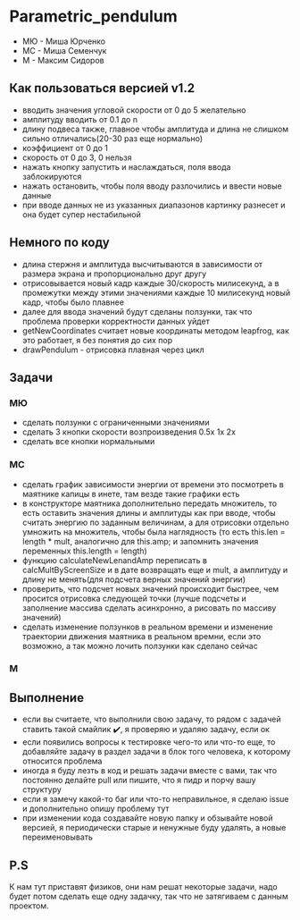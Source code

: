 # Parametric_pendulum
- МЮ - Миша Юрченко
- МС - Миша Семенчук
- М - Максим Сидоров
## Как пользоваться версией v1.2
- вводить значения угловой скорости от 0 до 5 желательно
- амплитуду вводить от 0.1 до n
- длину подвеса также, главное чтобы амплитуда и длина не слишком сильно отличались(20-30 раз еще нормально)
- коэффициент от 0 до 1
- скорость от 0 до 3, 0 нельзя
- нажать кнопку запустить и наслаждаться, поля ввода заблокируются
- нажать остановить, чтобы поля вводу разлочились и ввести новые данные
- при вводе данных не из указанных диапазонов картинку разнесет и она будет супер нестабильной
## Немного по коду
- длина стержня и амплитуда высчитываются в зависимости от размера экрана и пропорционально друг другу
- отрисовывается новый кадр каждые 30/скорость милисекунд, а в промежутки между этими значениями каждые 10 милисекунд новый кадр, чтобы было плавнее
- далее для ввода значений будут сделаны ползунки, так что проблема проверки корректности данных уйдет
- getNewCoordinates считает новые координаты методом leapfrog, как это работает, я без понятия до сих пор
- drawPendulum - отрисовка плавная через цикл
## Задачи
### МЮ
- сделать ползунки с ограниченными значениями
- сделать 3 кнопки скорости возпроизведения 0.5х 1х 2х
- сделать все кнопки нормальными
### МС
- сделать график зависимости энергии от времени это посмотреть в маятнике капицы в инете, там везде такие графики есть
- в конструкторе маятника дополнительно передать множитель, то есть оставить значения длины и амплитуды как при вводе, чтобы считать энергию по заданным величинам, а для отрисовки отдельно умножить на множитель, чтобы была наглядность (то есть this.len = length * mult, аналогично для this.amp; и запомнить значения переменных this.length = length)
- функцию calculateNewLenandAmp переписать в  calcMultByScreenSize и в дате возвращать еще и mult, а амплитуду и длину не менять(для подсчета верных значений энергии)
- проверить, что подсчет новых значений происходит быстрее, чем просится отрисовка следующей точки (лучше подсчеты и заполнение массива сделать асинхронно, а рисовать по массиву значений)
- сделать изменение ползунков в реальном времени и изменение траектории движения маятника в реальном времни, если это возможно, а так можно лочить ползунки как сделано сейчас
### М
## Выполнение
- если вы считаете, что выполнили свою задачу, то рядом с задачей ставить такой смайлик :heavy_check_mark:, я проверяю и удаляю задачу, если ок
- если появились вопросы к тестировке чего-то или что-то еще, то добавляйте задачу в раздел задачи в блок того человека, к которому относится проблема
- иногда я буду лезть в код и решать задачи вместе с вами, так что постоянно делайте pull или пишите, что я пидр и порчу вашу структуру
- если я замечу какой-то баг или что-то неправильное, я сделаю issue и дополнительно опишу проблему тут
- при изменении кода создавайте новую папку и обзывайте новой версией, я периодически старые и ненужные буду удалять, а новые переименовывать
## P.S
К нам тут приставят физиков, они нам решат некоторые задачи, надо будет потом сделать еще одну задачку, так что не затягиваем с данным проектом.
